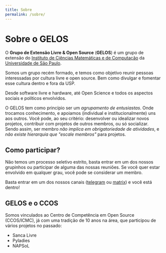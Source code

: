 ```yaml
---
title: Sobre
permalink: /sobre/
---
```


# Sobre o GELOS

O **Grupo de Extensão Livre & Open Source** (**GELOS**) é um grupo de extensão
do [Instituto de Ciências Matemáticas e de Computação](https://icmc.usp.br) da
[Universidade de São Paulo](https://usp.br).

Somos um grupo recém formado, e temos como objetivo reunir pessoas interessadas
por cultura livre e open source. Bem como divulgar e fomentar esse cultura
dentro e fora da USP.

Desde software livre e hardware, até Open Science e todos os aspectos sociais
e políticos envolvidos.

O GELOS tem como princípio ser um *agrupamento de entusiastas*. Onde trocamos
conhecimento, e apoiamos (individual e institucionalmente) uns aos outros. Você
pode, ao seu critério: desenvolver ou idealizar novos projetos, contribuir com
projetos de outros membros, ou só socializar. Sendo assim, ser membro *não
implica em obrigatoriedade de atividades*, e *não existe hierarquia que "escale
membros"* para projetos.

## Como participar?
Não  temos um processo seletivo estrito, basta entrar em um dos nossos
grupinhos ou participar de alguma das nossas reuniões.  Se você quer estar
envolvido em qualquer grau, você pode se considerar um membro.

Basta entrar em um dos nossos canais ([telegram](https://telegram.gelos.club)
ou [matrix](https://matrix.gelos.club)) e você está dentro!

## GELOS e o CCOS

Somos vinculados ao Centro de Competência em Open Source (CCOS/ICMC), já com
uma tradição de 10 anos na área, que participou de vários projetos no passado:
- Sanca Livre
- Pyladies
- NAPSoL
